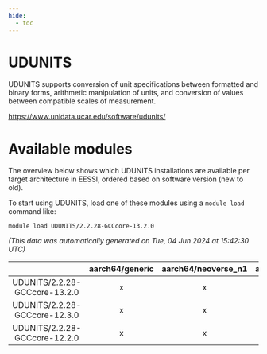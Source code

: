 ```yaml
---
hide:
  - toc
---
```


UDUNITS
=======


UDUNITS supports conversion of unit specifications between formatted and binary forms, arithmetic manipulation of units, and conversion of values between compatible scales of measurement.

https://www.unidata.ucar.edu/software/udunits/
# Available modules


The overview below shows which UDUNITS installations are available per target architecture in EESSI, ordered based on software version (new to old).

To start using UDUNITS, load one of these modules using a `module load` command like:

```shell
module load UDUNITS/2.2.28-GCCcore-13.2.0
```

*(This data was automatically generated on Tue, 04 Jun 2024 at 15:42:30 UTC)*  

| |aarch64/generic|aarch64/neoverse_n1|aarch64/neoverse_v1|x86_64/generic|x86_64/amd/zen2|x86_64/amd/zen3|x86_64/intel/haswell|x86_64/intel/skylake_avx512|
| :---: | :---: | :---: | :---: | :---: | :---: | :---: | :---: | :---: |
|UDUNITS/2.2.28-GCCcore-13.2.0|x|x|x|x|x|x|x|x|
|UDUNITS/2.2.28-GCCcore-12.3.0|x|x|x|x|x|x|x|x|
|UDUNITS/2.2.28-GCCcore-12.2.0|x|x|x|x|x|x|x|x|
